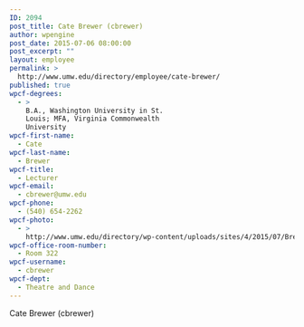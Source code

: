 ```yaml
---
ID: 2094
post_title: Cate Brewer (cbrewer)
author: wpengine
post_date: 2015-07-06 08:00:00
post_excerpt: ""
layout: employee
permalink: >
  http://www.umw.edu/directory/employee/cate-brewer/
published: true
wpcf-degrees:
  - >
    B.A., Washington University in St.
    Louis; MFA, Virginia Commonwealth
    University
wpcf-first-name:
  - Cate
wpcf-last-name:
  - Brewer
wpcf-title:
  - Lecturer
wpcf-email:
  - cbrewer@umw.edu
wpcf-phone:
  - (540) 654-2262
wpcf-photo:
  - >
    http://www.umw.edu/directory/wp-content/uploads/sites/4/2015/07/Brewer-Cate10.jpg
wpcf-office-room-number:
  - Room 322
wpcf-username:
  - cbrewer
wpcf-dept:
  - Theatre and Dance
---
```

Cate Brewer (cbrewer)